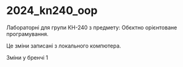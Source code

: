 # 2024_kn240_oop
Лабораторні для групи КН-240 з предмету: Обєктно орієнтоване програмування.

Це зміни записані з локального компютера.

Зміни у бренчі 1

